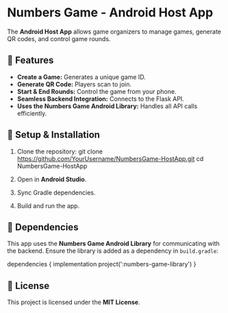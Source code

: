 # Numbers Game - Android Host App

The **Android Host App** allows game organizers to manage games, generate QR codes, and control game rounds.

## 📱 Features
- **Create a Game:** Generates a unique game ID.
- **Generate QR Code:** Players scan to join.
- **Start & End Rounds:** Control the game from your phone.
- **Seamless Backend Integration:** Connects to the Flask API.
- **Uses the Numbers Game Android Library:** Handles all API calls efficiently.

## 🔧 Setup & Installation
1. Clone the repository:
   git clone https://github.com/YourUsername/NumbersGame-HostApp.git
   cd NumbersGame-HostApp

2. Open in **Android Studio**.
3. Sync Gradle dependencies.
4. Build and run the app.

## 🔗 Dependencies
This app uses the **Numbers Game Android Library** for communicating with the backend. Ensure the library is added as a dependency in `build.gradle`:

   dependencies {
       implementation project(':numbers-game-library')
   }

## 📜 License
This project is licensed under the **MIT License**.
